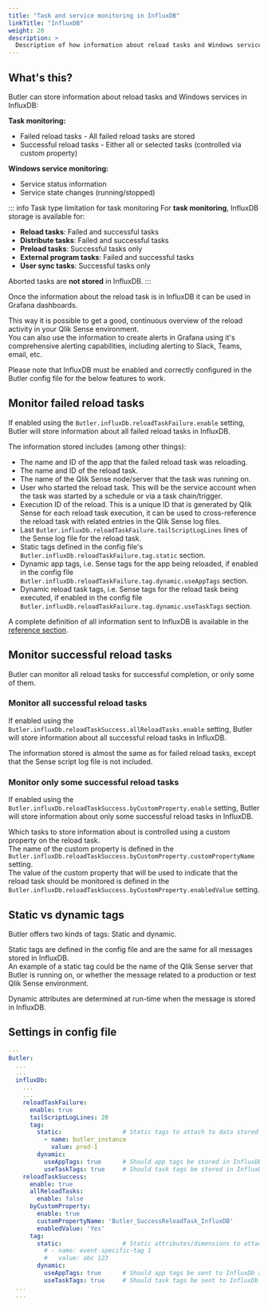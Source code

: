 ```yaml
---
title: "Task and service monitoring in InfluxDB"
linkTitle: "InfluxDB"
weight: 20
description: >
  Description of how information about reload tasks and Windows services can be stored in InfluxDB.
---
```


## What's this?

Butler can store information about reload tasks and Windows services in InfluxDB:

**Task monitoring:**

- Failed reload tasks - All failed reload tasks are stored
- Successful reload tasks - Either all or selected tasks (controlled via custom property)

**Windows service monitoring:**

- Service status information
- Service state changes (running/stopped)

::: info Task type limitation for task monitoring
For **task monitoring**, InfluxDB storage is available for:

- **Reload tasks**: Failed and successful tasks
- **Distribute tasks**: Failed and successful tasks
- **Preload tasks**: Successful tasks only
- **External program tasks**: Failed and successful tasks
- **User sync tasks**: Successful tasks only

Aborted tasks are **not stored** in InfluxDB.
:::

Once the information about the reload task is in InfluxDB it can be used in Grafana dashboards.

This way it is possible to get a good, continuous overview of the reload activity in your Qlik Sense environment.  
You can also use the information to create alerts in Grafana using it's comprehensive alerting capabilities, including alerting to Slack, Teams, email, etc.

Please note that InfluxDB must be enabled and correctly configured in the Butler config file for the below features to work.

## Monitor failed reload tasks

If enabled using the `Butler.influxDb.reloadTaskFailure.enable` setting, Butler will store information about all failed reload tasks in InfluxDB.

The information stored includes (among other things):

- The name and ID of the app that the failed reload task was reloading.
- The name and ID of the reload task.
- The name of the Qlik Sense node/server that the task was running on.
- User who started the reload task. This will be the service account when the task was started by a schedule or via a task chain/trigger.
- Execution ID of the reload. This is a unique ID that is generated by Qlik Sense for each reload task execution, it can be used to cross-reference the reload task with related entries in the Qlik Sense log files.
- Last `Butler.influxDb.reloadTaskFailure.tailScriptLogLines` lines of the Sense log file for the reload task.
- Static tags defined in the config file's `Butler.influxDb.reloadTaskFailure.tag.static` section.
- Dynamic app tags, i.e. Sense tags for the app being reloaded, if enabled in the config file `Butler.influxDb.reloadTaskFailure.tag.dynamic.useAppTags` section.
- Dynamic reload task tags, i.e. Sense tags for the reload task being executed, if enabled in the config file `Butler.influxDb.reloadTaskFailure.tag.dynamic.useTaskTags` section.

A complete definition of all information sent to InfluxDB is available in the [reference section](/docs/reference/influxdb).

## Monitor successful reload tasks

Butler can monitor all reload tasks for successful completion, or only some of them.

### Monitor all successful reload tasks

If enabled using the `Butler.influxDb.reloadTaskSuccess.allReloadTasks.enable` setting, Butler will store information about all successful reload tasks in InfluxDB.

The information stored is almost the same as for failed reload tasks, except that the Sense script log file is not included.

### Monitor only some successful reload tasks

If enabled using the `Butler.influxDb.reloadTaskSuccess.byCustomProperty.enable` setting, Butler will store information about only some successful reload tasks in InfluxDB.

Which tasks to store information about is controlled using a custom property on the reload task.  
The name of the custom property is defined in the `Butler.influxDb.reloadTaskSuccess.byCustomProperty.customPropertyName` setting.  
The value of the custom property that will be used to indicate that the reload task should be monitored is defined in the `Butler.influxDb.reloadTaskSuccess.byCustomProperty.enabledValue` setting.

## Static vs dynamic tags

Butler offers two kinds of tags: Static and dynamic.

Static tags are defined in the config file and are the same for all messages stored in InfluxDB.  
An example of a static tag could be the name of the Qlik Sense server that Butler is running on, or whether the message related to a production or test Qlik Sense environment.

Dynamic attributes are determined at run-time when the message is stored in InfluxDB.

## Settings in config file

```yaml
---
Butler:
  ...
  ...
  influxDb:
    ...
    ...
    reloadTaskFailure:
      enable: true
      tailScriptLogLines: 20
      tag:
        static:                 # Static tags to attach to data stored in InfluxDB
          - name: butler_instance
            value: prod-1
        dynamic:
          useAppTags: true      # Should app tags be stored in InfluxDB as tags?
          useTaskTags: true     # Should task tags be stored in InfluxDB as tags?
    reloadTaskSuccess:
      enable: true
      allReloadTasks:
        enable: false
      byCustomProperty:
        enable: true
        customPropertyName: 'Butler_SuccessReloadTask_InfluxDB'
        enabledValue: 'Yes'
      tag:
        static:                 # Static attributes/dimensions to attach to events sent to InfluxDb
          # - name: event-specific-tag 1
          #   value: abc 123
        dynamic:
          useAppTags: true      # Should app tags be sent to InfluxDb as tags?
          useTaskTags: true     # Should task tags be sent to InfluxDb as tags?
  ...
  ...
```
